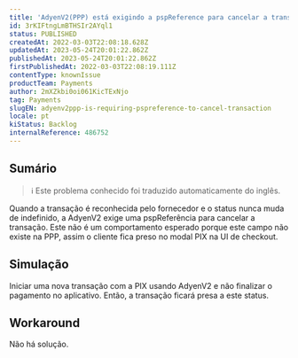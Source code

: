 ```yaml
---
title: 'AdyenV2(PPP) está exigindo a pspReference para cancelar a transação.'
id: 3rKIFtngLmBTHSIr2AYql1
status: PUBLISHED
createdAt: 2022-03-03T22:08:18.628Z
updatedAt: 2023-05-24T20:01:22.862Z
publishedAt: 2023-05-24T20:01:22.862Z
firstPublishedAt: 2022-03-03T22:08:19.111Z
contentType: knownIssue
productTeam: Payments
author: 2mXZkbi0oi061KicTExNjo
tag: Payments
slugEN: adyenv2ppp-is-requiring-pspreference-to-cancel-transaction
locale: pt
kiStatus: Backlog
internalReference: 486752
---
```


## Sumário

>ℹ️ Este problema conhecido foi traduzido automaticamente do inglês.


Quando a transação é reconhecida pelo fornecedor e o status nunca muda de indefinido, a AdyenV2 exige uma pspReferência para cancelar a transação. Este não é um comportamento esperado porque este campo não existe na PPP, assim o cliente fica preso no modal PIX na UI de checkout.



## Simulação


Iniciar uma nova transação com a PIX usando AdyenV2 e não finalizar o pagamento no aplicativo. Então, a transação ficará presa a este status.



## Workaround


Não há solução.

